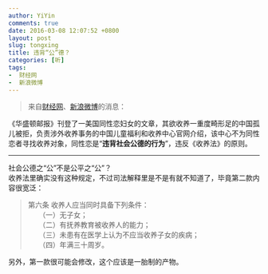 ```yaml
---
author: YiYin
comments: true
date: 2016-03-08 12:07:52 +0800
layout: post
slug: tongxing
title: 违背“公”德？
categories: [听]
tags:
-  财经网
-  新浪微博
---
```

<div class="quote"> <blockquote>
    	来自<a href="http://overseas.caijing.com.cn/20160309/4083905.shtml">财经网</a>、<a href="http://weibo.com/1642088277/DlqNznGaE?ref=home&rid=14_0_1_2667328957508466076&type=comment#_rnd1457496842047">新浪微博</a>的消息：  
    </blockquote>
</div>

《华盛顿邮报》刊登了一美国同性恋妇女的文章，其欲收养一重度畸形足的中国孤儿被拒，负责涉外收养事务的中国儿童福利和收养中心官网介绍，该中心不为同性恋者寻找收养对象，同性恋是“**违背社会公德的行为**”，违反《收养法》的原则。

<hr/>
<div class="commentsonquote">
<div class="yiyin">社会公德之“公”不是公平之“公”？</div>
<div class="yizi">收养法里确实没有这种规定，不过司法解释里是不是有就不知道了，毕竟第二款内容很宽泛：
<blockquote>第六条   收养人应当同时具备下列条件：<br/>
　　（一）无子女；<br/>
　　（二）有抚养教育被收养人的能力；<br/>
　　（三）未患有在医学上认为不应当收养子女的疾病；<br/>
　　（四）年满三十周岁。</blockquote>
另外，第一款很可能会修改，这个应该是一胎制的产物。
</div>
</div>
